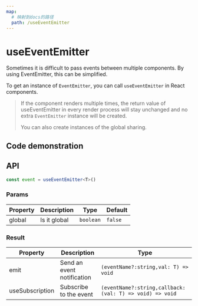 ```yaml
---
map:
  # 映射到docs的路径
  path: /useEventEmitter
---
```


# useEventEmitter

Sometimes it is difficult to pass events between multiple components. By using EventEmitter, this can be simplified.

To get an instance of `EventEmitter`, you can call `useEventEmitter` in React components.

> If the component renders multiple times, the return value of useEventEmitter in every render process will stay unchanged and no extra `EventEmitter` instance will be created.
>
> You can also create instances of the global sharing.

## Code demonstration

<demo src="./demo/demo.vue"
  language="vue"
  title="Parent component shares a event"
  desc=""> </demo>

## API

```typescript
const event = useEventEmitter<T>()
```

### Params

| Property | Description  | Type      | Default |
| -------- | ------------ | --------- | ------- |
| global   | Is it global | `boolean` | `false` |

### Result

| Property | Description | Type |
| --- | --- | --- |
| emit | Send an event notification | `(eventName?:string,val: T) => void` |
| useSubscription | Subscribe to the event | `(eventName?:string,callback: (val: T) => void) => void` |
